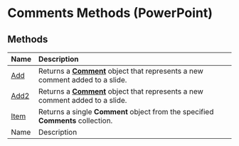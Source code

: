 
# Comments Methods (PowerPoint)

## Methods



|**Name**|**Description**|
|:-----|:-----|
| [Add](ab520c51-2a8b-2e37-2e4c-8fce7a70a5ab.md)|Returns a  **[Comment](c1071b54-eeaa-0cec-13f0-b635da9511d8.md)** object that represents a new comment added to a slide.|
| [Add2](4add4727-0193-061b-da71-793a4d6b3aa9.md)|Returns a  **[Comment](c1071b54-eeaa-0cec-13f0-b635da9511d8.md)** object that represents a new comment added to a slide.|
| [Item](d60f4227-87ea-7d48-f8cb-0cf85dfe3a97.md)|Returns a single  **Comment** object from the specified **Comments** collection.|
|Name|Description|
